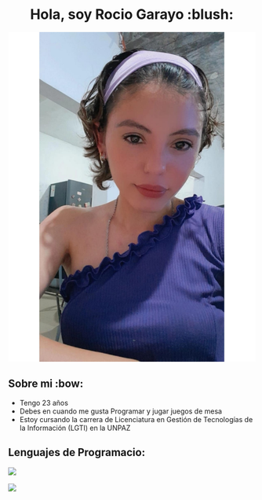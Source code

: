 <h1 align="center">Hola, soy Rocio Garayo :blush: </h1>

![](https://github.com/Garayo56/garayo56/blob/main/Imagen%20de%20WhatsApp%202025-03-25%20a%20las%2015.50.53_842301dd.jpg)

<h2 align="left">Sobre mi :bow:</h2>

- Tengo 23 años
- Debes en cuando me gusta Programar y jugar juegos de mesa
- Estoy cursando la carrera de Licenciatura en Gestión de Tecnologías de la Información (LGTI) en la UNPAZ
  
## Lenguajes de Programacio:

![](https://camo.githubusercontent.com/18515c2508ab925ec249bbcc887b544ece9c64a5d0e6c4e826bf6bed13726452/68747470733a2f2f7777772e766563746f726c6f676f2e7a6f6e652f6c6f676f732f6a6176617363726970742f6a6176617363726970742d617232312e737667)


![](https://camo.githubusercontent.com/cbe30b76d8a26941d949ac29f4b962821c1b8d942017bbce487b32cdccc0feec/68747470733a2f2f7777772e766563746f726c6f676f2e7a6f6e652f6c6f676f732f707974686f6e2f707974686f6e2d617232312e737667)








